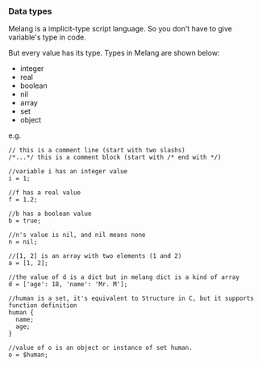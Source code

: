 ### Data types

Melang is a implicit-type script language. So you don't have to give variable's type in code.

But every value has its type. Types in Melang are shown below:

- integer
- real
- boolean
- nil
- array
- set
- object



e.g.

```
// this is a comment line (start with two slashs)
/*...*/ this is a comment block (start with /* end with */)

//variable i has an integer value
i = 1;

//f has a real value
f = 1.2;

//b has a boolean value
b = true;

//n's value is nil, and nil means none
n = nil;

//[1, 2] is an array with two elements (1 and 2)
a = [1, 2];

//the value of d is a dict but in melang dict is a kind of array
d = ['age': 18, 'name': 'Mr. M'];

//human is a set, it's equivalent to Structure in C, but it supports function definition
human {
  name;
  age;
}

//value of o is an object or instance of set human.
o = $human;
```

